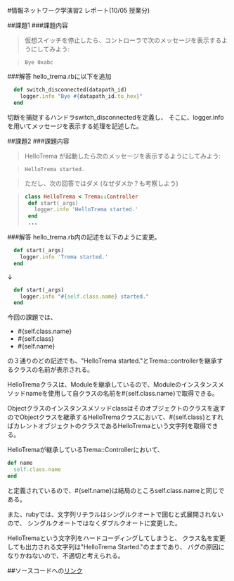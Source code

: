 #情報ネットワーク学演習2 レポート(10/05 授業分)

##課題1
###課題内容

>仮想スイッチを停止したら、コントローラで次のメッセージを表示するようにしてみよう:

>```
>Bye 0xabc
>```

###解答
hello_trema.rbに以下を追加

```ruby
  def switch_disconnected(datapath_id)
    logger.info "Bye #{datapath_id.to_hex}"
  end
```
切断を捕捉するハンドラswitch_disconnectedを定義し、
そこに、logger.infoを用いてメッセージを表示する処理を記述した。

##課題2
###課題内容

>HelloTrema が起動したら次のメッセージを表示するようにしてみよう:

>```
>HelloTrema started.
>```

>ただし、次の回答ではダメ (なぜダメか？も考察しよう)

>```ruby
>class HelloTrema < Trema::Controller
>  def start(_args)
>    logger.info 'HelloTrema started.'
>  end
>  ...
>```

###解答
hello_trema.rb内の記述を以下のように変更。
```ruby
  def start(_args)
    logger.info 'Trema started.'
  end
```
↓
```ruby
  def start(_args)
    logger.info "#{self.class.name} started."
  end
```
今回の課題では、

* \#\{self.class.name\}
* \#\{self.class\}
* \#\{self.name\}

の３通りのどの記述でも、"HelloTrema started."とTrema::controllerを継承するクラスの名前が表示される。

HelloTremaクラスは、Moduleを継承しているので、Moduleのインスタンスメソッドnameを使用して自クラスの名前を\#\{self.class.name\}で取得できる。

Objectクラスのインスタンスメソッドclassはそのオブジェクトのクラスを返すのでObjectクラスを継承するHelloTremaクラスにおいて、\#\{self.class\}とすればカレントオブジェクトのクラスであるHelloTremaという文字列を取得できる。

HelloTremaが継承しているTrema::Controllerにおいて、
```ruby
def name
  self.class.name
end
```
と定義されているので、\#\{self.name\}は結局のところself.class.nameと同じである。


また、rubyでは、文字列リテラルはシングルクオートで囲むと式展開されないので、
シングルクオートではなくダブルクオートに変更した。

HelloTremaという文字列をハードコーディングしてしまうと、
クラス名を変更しても出力される文字列は"HelloTrema Started."のままであり、
バグの原因になりかねないので、不適切と考えられる。 

##ソースコードへの[リンク](https://github.com/handai-trema/hello-trema-d-miura/blob/master/lib/hello_trema.rb)



